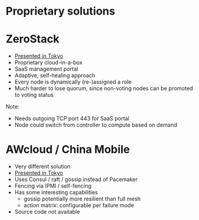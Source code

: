 <!-- .slide: data-state="section-break" id="proprietary-solutions" data-timing="5" -->
# Proprietary solutions


<!-- .slide: data-state="normal" id="zerostack" data-timing="40" -->
# ZeroStack

*   [Presented in Tokyo](https://youtu.be/F0P1ueq05a8)
*   Proprietary cloud-in-a-box
*   SaaS management portal
*   Adaptive, self-healing approach
*   Every node is dynamically (re-)assigned a role
*   Much harder to lose quorum, since non-voting nodes can
    be promoted to voting status

Note:
- Needs outgoing TCP port 443 for SaaS portal
- Node could switch from controller to compute based on demand


<!-- .slide: data-state="normal" id="awcloud-china-mobile" data-timing="30" -->
# AWcloud / China Mobile

*   Very different solution
*   [Presented in Tokyo](https://youtu.be/nz4kEZcmxr4)
*   Uses Consul / raft / gossip instead of Pacemaker
*   Fencing via IPMI / self-fencing
*   Has some interesting capabilities
    *   gossip potentially more resilient than full mesh
    *   action matrix: configurable per failure mode
*   Source code not available
